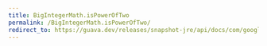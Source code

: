 ```yaml
---
title: BigIntegerMath.isPowerOfTwo
permalink: /BigIntegerMath.isPowerOfTwo/
redirect_to: https://guava.dev/releases/snapshot-jre/api/docs/com/google/common/math/BigIntegerMath.html#isPowerOfTwo-java.math.BigInteger-
---
```

